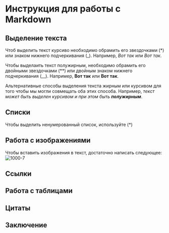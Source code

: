 # Инструкция для работы с Markdown

## Выделение текста

Чтоб выделить текст курсиво необходимо обрамить его звездочками (*) или знаком нижнего подчеркивания (_). Например, *Вот так* или _Вот так_.

Чтобы выделаить текст полужирным, необходимо обрамить его двойными звездочками (**) или двойным знаком нижнего подчеркивания (__).
Например, **Вот так** или __Вот так__.

Альтернативные способы выделения текста жирным или курсивом для того чтобы мы могли совмещать оба этих способа.
Например, _текст может быть выделен курсивом и при этом быть **полужирным**_.

## Списки

Чтобы выделить ненумерованный список, используйте (*)

## Работа с изображениями

Чтобы вставить изображения в текст, достаточно написать следующее: 
![1000-7](demon.jpg)

## Ссылки

## Работа с таблицами 

## Цитаты

## Заключение